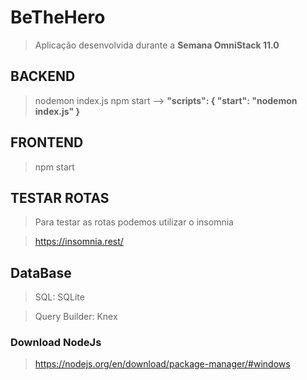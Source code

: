 # BeTheHero
> Aplicação desenvolvida durante a **Semana OmniStack 11.0**

## BACKEND
> nodemon index.js
> npm start --> **"scripts": { "start": "nodemon index.js" }**

## FRONTEND
> npm start

## TESTAR ROTAS
> Para testar as rotas podemos utilizar o insomnia

> https://insomnia.rest/

## DataBase
>  SQL: SQLite

>  Query Builder: Knex

### Download NodeJs
> https://nodejs.org/en/download/package-manager/#windows